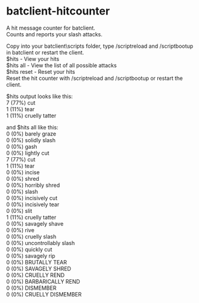 # batclient-hitcounter
A hit message counter for batclient.<br>
Counts and reports your slash attacks.<br>

Copy into your batclient\scripts folder, type /scriptreload and /scriptbootup in batclient or restart the client.<br>
$hits - View your hits<br>
$hits all - View the list of all possible attacks<br>
$hits reset - Reset your hits<br>
Reset the hit counter with /scriptreload and /scriptbootup or restart the client.<br>

$hits output looks like this:<br>
7 (77%) cut<br>
1 (11%) tear<br>
1 (11%) cruelly tatter<br>


and $hits all like this:<br>
0 (0%) barely graze<br>
0 (0%) solidly slash<br>
0 (0%) gash<br>
0 (0%) lightly cut<br>
7 (77%) cut<br>
1 (11%) tear<br>
0 (0%) incise<br>
0 (0%) shred<br>
0 (0%) horribly shred<br>
0 (0%) slash<br>
0 (0%) incisively cut<br>
0 (0%) incisively tear<br>
0 (0%) slit<br>
1 (11%) cruelly tatter<br>
0 (0%) savagely shave<br>
0 (0%) rive<br>
0 (0%) cruelly slash<br>
0 (0%) uncontrollably slash<br>
0 (0%) quickly cut<br>
0 (0%) savagely rip<br>
0 (0%) BRUTALLY TEAR<br>
0 (0%) SAVAGELY SHRED<br>
0 (0%) CRUELLY REND<br>
0 (0%) BARBARICALLY REND<br>
0 (0%) DISMEMBER<br>
0 (0%) CRUELLY DISMEMBER<br>